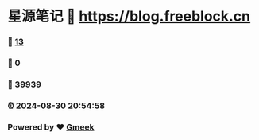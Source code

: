 # 星源笔记 :link: https://blog.freeblock.cn 
### :page_facing_up: [13](https://blog.freeblock.cn/tag.html) 
### :speech_balloon: 0 
### :hibiscus: 39939 
### :alarm_clock: 2024-08-30 20:54:58 
### Powered by :heart: [Gmeek](https://github.com/Meekdai/Gmeek)
